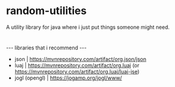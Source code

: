 # random-utilities
A utility library for java where i just put things someone might need.




#
--- libraries that i recommend ---
- json | https://mvnrepository.com/artifact/org.json/json
- luaj | https://mvnrepository.com/artifact/org.luaj (or https://mvnrepository.com/artifact/org.luaj/luaj-jse)
- jogl (opengl) | https://jogamp.org/jogl/www/
